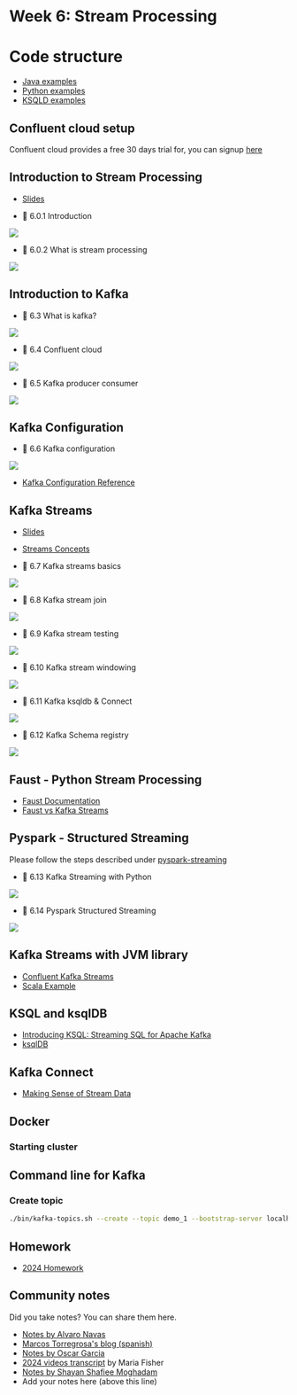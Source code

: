 # Week 6: Stream Processing

# Code structure
* [Java examples](java)
* [Python examples](python)
* [KSQLD examples](ksqldb)

## Confluent cloud setup
Confluent cloud provides a free 30 days trial for, you can signup [here](https://www.confluent.io/confluent-cloud/tryfree/)

## Introduction to Stream Processing

- [Slides](https://docs.google.com/presentation/d/1bCtdCba8v1HxJ_uMm9pwjRUC-NAMeB-6nOG2ng3KujA/edit?usp=sharing)

- :movie_camera: 6.0.1 Introduction

[![](https://markdown-videos-api.jorgenkh.no/youtube/hfvju3iOIP0)](https://youtu.be/hfvju3iOIP0&list=PL3MmuxUbc_hJed7dXYoJw8DoCuVHhGEQb&index=67)

- :movie_camera: 6.0.2 What is stream processing

[![](https://markdown-videos-api.jorgenkh.no/youtube/WxTxKGcfA-k)](https://youtu.be/WxTxKGcfA-k&list=PL3MmuxUbc_hJed7dXYoJw8DoCuVHhGEQb&index=68)

## Introduction to Kafka

- :movie_camera: 6.3  What is kafka?

[![](https://markdown-videos-api.jorgenkh.no/youtube/zPLZUDPi4AY)](https://youtu.be/zPLZUDPi4AY&list=PL3MmuxUbc_hJed7dXYoJw8DoCuVHhGEQb&index=69)

- :movie_camera: 6.4 Confluent cloud

[![](https://markdown-videos-api.jorgenkh.no/youtube/ZnEZFEYKppw)](https://youtu.be/ZnEZFEYKppw&list=PL3MmuxUbc_hJed7dXYoJw8DoCuVHhGEQb&index=70)

- :movie_camera: 6.5 Kafka producer consumer

[![](https://markdown-videos-api.jorgenkh.no/youtube/aegTuyxX7Yg)](https://youtu.be/aegTuyxX7Yg&list=PL3MmuxUbc_hJed7dXYoJw8DoCuVHhGEQb&index=71)

## Kafka Configuration

- :movie_camera: 6.6 Kafka configuration

[![](https://markdown-videos-api.jorgenkh.no/youtube/SXQtWyRpMKs)](https://youtu.be/SXQtWyRpMKs&list=PL3MmuxUbc_hJed7dXYoJw8DoCuVHhGEQb&index=72)

- [Kafka Configuration Reference](https://docs.confluent.io/platform/current/installation/configuration/)

## Kafka Streams

- [Slides](https://docs.google.com/presentation/d/1fVi9sFa7fL2ZW3ynS5MAZm0bRSZ4jO10fymPmrfTUjE/edit?usp=sharing)
  
- [Streams Concepts](https://docs.confluent.io/platform/current/streams/concepts.html)
  
- :movie_camera: 6.7 Kafka streams basics

[![](https://markdown-videos-api.jorgenkh.no/youtube/dUyA_63eRb0)](https://youtu.be/dUyA_63eRb0&list=PL3MmuxUbc_hJed7dXYoJw8DoCuVHhGEQb&index=73)

- :movie_camera: 6.8 Kafka stream join

[![](https://markdown-videos-api.jorgenkh.no/youtube/NcpKlujh34Y)](https://youtu.be/NcpKlujh34Y&list=PL3MmuxUbc_hJed7dXYoJw8DoCuVHhGEQb&index=74)

- :movie_camera: 6.9 Kafka stream testing

[![](https://markdown-videos-api.jorgenkh.no/youtube/TNx5rmLY8Pk)](https://youtu.be/TNx5rmLY8Pk&list=PL3MmuxUbc_hJed7dXYoJw8DoCuVHhGEQb&index=75)

- :movie_camera: 6.10 Kafka stream windowing

[![](https://markdown-videos-api.jorgenkh.no/youtube/r1OuLdwxbRc)](https://youtu.be/r1OuLdwxbRc&list=PL3MmuxUbc_hJed7dXYoJw8DoCuVHhGEQb&index=76)

- :movie_camera: 6.11 Kafka ksqldb & Connect

[![](https://markdown-videos-api.jorgenkh.no/youtube/DziQ4a4tn9Y)](https://youtu.be/DziQ4a4tn9Y&list=PL3MmuxUbc_hJed7dXYoJw8DoCuVHhGEQb&index=77)

- :movie_camera: 6.12 Kafka Schema registry

[![](https://markdown-videos-api.jorgenkh.no/youtube/tBY_hBuyzwI)](https://youtu.be/tBY_hBuyzwI&list=PL3MmuxUbc_hJed7dXYoJw8DoCuVHhGEQb&index=78)

## Faust - Python Stream Processing

- [Faust Documentation](https://faust.readthedocs.io/en/latest/index.html)
- [Faust vs Kafka Streams](https://faust.readthedocs.io/en/latest/playbooks/vskafka.html)

## Pyspark - Structured Streaming
Please follow the steps described under [pyspark-streaming](python/streams-example/pyspark/README.md)

- :movie_camera: 6.13 Kafka Streaming with Python

[![](https://markdown-videos-api.jorgenkh.no/youtube/BgAlVknDFlQ)](https://youtu.be/BgAlVknDFlQ&list=PL3MmuxUbc_hJed7dXYoJw8DoCuVHhGEQb&index=79)

- :movie_camera: 6.14 Pyspark Structured Streaming

[![](https://markdown-videos-api.jorgenkh.no/youtube/VIVr7KwRQmE)](https://youtu.be/VIVr7KwRQmE&list=PL3MmuxUbc_hJed7dXYoJw8DoCuVHhGEQb&index=80)

## Kafka Streams with JVM library

- [Confluent Kafka Streams](https://kafka.apache.org/documentation/streams/)
- [Scala Example](https://github.com/AnkushKhanna/kafka-helper/tree/master/src/main/scala/kafka/schematest)

## KSQL and ksqlDB

- [Introducing KSQL: Streaming SQL for Apache Kafka](https://www.confluent.io/blog/ksql-streaming-sql-for-apache-kafka/)
- [ksqlDB](https://ksqldb.io/)

## Kafka Connect

- [Making Sense of Stream Data](https://medium.com/analytics-vidhya/making-sense-of-stream-data-b74c1252a8f5)

## Docker

### Starting cluster

## Command line for Kafka

### Create topic

```bash
./bin/kafka-topics.sh --create --topic demo_1 --bootstrap-server localhost:9092 --partitions 2
```

## Homework

* [2024 Homework](../cohorts/2024/)

## Community notes

Did you take notes? You can share them here.

* [Notes by Alvaro Navas](https://github.com/ziritrion/dataeng-zoomcamp/blob/main/notes/6_streaming.md )
* [Marcos Torregrosa's blog (spanish)](https://www.n4gash.com/2023/data-engineering-zoomcamp-semana-6-stream-processing/)
* [Notes by Oscar Garcia](https://github.com/ozkary/Data-Engineering-Bootcamp/tree/main/Step6-Streaming)
* [2024 videos transcript](https://drive.google.com/drive/folders/1UngeL5FM-GcDLM7QYaDTKb3jIS6CQC14?usp=drive_link) by Maria Fisher 
* [Notes by Shayan Shafiee Moghadam](https://github.com/shayansm2/eng-notebook/blob/main/kafka/readme.md)
* Add your notes here (above this line)

